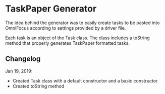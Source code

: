 # TaskPaper Generator

The idea behind the generator was to easily create tasks to be pasted into OmniFocus according to settings provided by a driver file.

Each task is an object of the Task class. The class includes a toString method that properly generates TaskPaper formatted tasks.

## Changelog

Jan 19, 2019:
* Created Task class with a default constructor and a basic constructor
* Created toString method

 